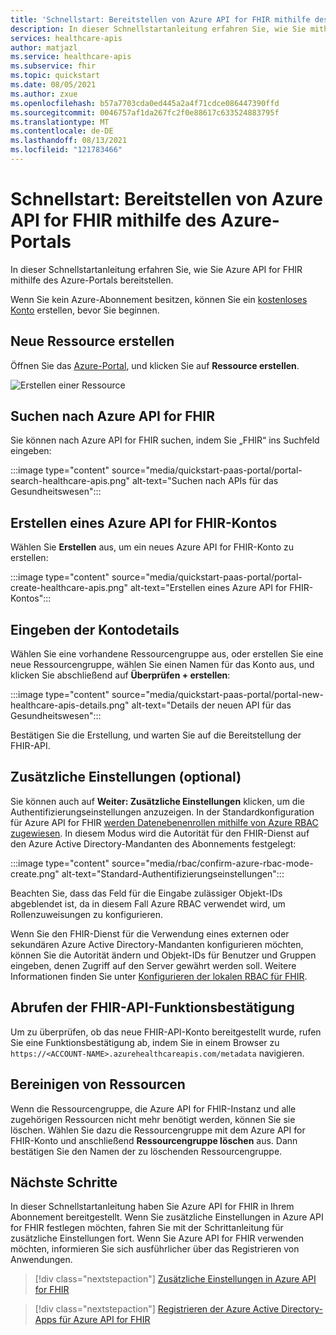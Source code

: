 ```yaml
---
title: 'Schnellstart: Bereitstellen von Azure API for FHIR mithilfe des Azure-Portals'
description: In dieser Schnellstartanleitung erfahren Sie, wie Sie mithilfe des Azure-Portals Azure API for FHIR bereitstellen und Einstellungen konfigurieren.
services: healthcare-apis
author: matjazl
ms.service: healthcare-apis
ms.subservice: fhir
ms.topic: quickstart
ms.date: 08/05/2021
ms.author: zxue
ms.openlocfilehash: b57a7703cda0ed445a2a4f71cdce086447390ffd
ms.sourcegitcommit: 0046757af1da267fc2f0e88617c633524883795f
ms.translationtype: MT
ms.contentlocale: de-DE
ms.lasthandoff: 08/13/2021
ms.locfileid: "121783466"
---
```

# <a name="quickstart-deploy-azure-api-for-fhir-using-azure-portal"></a>Schnellstart: Bereitstellen von Azure API for FHIR mithilfe des Azure-Portals

In dieser Schnellstartanleitung erfahren Sie, wie Sie Azure API for FHIR mithilfe des Azure-Portals bereitstellen.

Wenn Sie kein Azure-Abonnement besitzen, können Sie ein [kostenloses Konto](https://azure.microsoft.com/free/?WT.mc_id=A261C142F) erstellen, bevor Sie beginnen.

## <a name="create-new-resource"></a>Neue Ressource erstellen

Öffnen Sie das [Azure-Portal](https://portal.azure.com), und klicken Sie auf **Ressource erstellen**.

![Erstellen einer Ressource](media/quickstart-paas-portal/portal-create-resource.png)

## <a name="search-for-azure-api-for-fhir"></a>Suchen nach Azure API for FHIR

Sie können nach Azure API for FHIR suchen, indem Sie „FHIR“ ins Suchfeld eingeben:

:::image type="content" source="media/quickstart-paas-portal/portal-search-healthcare-apis.png" alt-text="Suchen nach APIs für das Gesundheitswesen":::

## <a name="create-azure-api-for-fhir-account"></a>Erstellen eines Azure API for FHIR-Kontos

Wählen Sie **Erstellen** aus, um ein neues Azure API for FHIR-Konto zu erstellen:

:::image type="content" source="media/quickstart-paas-portal/portal-create-healthcare-apis.png" alt-text="Erstellen eines Azure API for FHIR-Kontos":::

## <a name="enter-account-details"></a>Eingeben der Kontodetails

Wählen Sie eine vorhandene Ressourcengruppe aus, oder erstellen Sie eine neue Ressourcengruppe, wählen Sie einen Namen für das Konto aus, und klicken Sie abschließend auf **Überprüfen + erstellen**:

:::image type="content" source="media/quickstart-paas-portal/portal-new-healthcare-apis-details.png" alt-text="Details der neuen API für das Gesundheitswesen":::

Bestätigen Sie die Erstellung, und warten Sie auf die Bereitstellung der FHIR-API.

## <a name="additional-settings-optional"></a>Zusätzliche Einstellungen (optional)

Sie können auch auf **Weiter: Zusätzliche Einstellungen** klicken, um die Authentifizierungseinstellungen anzuzeigen. In der Standardkonfiguration für Azure API for FHIR [werden Datenebenenrollen mithilfe von Azure RBAC zugewiesen](configure-azure-rbac.md). In diesem Modus wird die Autorität für den FHIR-Dienst auf den Azure Active Directory-Mandanten des Abonnements festgelegt:

:::image type="content" source="media/rbac/confirm-azure-rbac-mode-create.png" alt-text="Standard-Authentifizierungseinstellungen":::

Beachten Sie, dass das Feld für die Eingabe zulässiger Objekt-IDs abgeblendet ist, da in diesem Fall Azure RBAC verwendet wird, um Rollenzuweisungen zu konfigurieren.

Wenn Sie den FHIR-Dienst für die Verwendung eines externen oder sekundären Azure Active Directory-Mandanten konfigurieren möchten, können Sie die Autorität ändern und Objekt-IDs für Benutzer und Gruppen eingeben, denen Zugriff auf den Server gewährt werden soll. Weitere Informationen finden Sie unter [Konfigurieren der lokalen RBAC für FHIR](configure-local-rbac.md).

## <a name="fetch-fhir-api-capability-statement"></a>Abrufen der FHIR-API-Funktionsbestätigung

Um zu überprüfen, ob das neue FHIR-API-Konto bereitgestellt wurde, rufen Sie eine Funktionsbestätigung ab, indem Sie in einem Browser zu `https://<ACCOUNT-NAME>.azurehealthcareapis.com/metadata` navigieren.

## <a name="clean-up-resources"></a>Bereinigen von Ressourcen

Wenn die Ressourcengruppe, die Azure API for FHIR-Instanz und alle zugehörigen Ressourcen nicht mehr benötigt werden, können Sie sie löschen. Wählen Sie dazu die Ressourcengruppe mit dem Azure API for FHIR-Konto und anschließend **Ressourcengruppe löschen** aus. Dann bestätigen Sie den Namen der zu löschenden Ressourcengruppe.

## <a name="next-steps"></a>Nächste Schritte

In dieser Schnellstartanleitung haben Sie Azure API for FHIR in Ihrem Abonnement bereitgestellt. Wenn Sie zusätzliche Einstellungen in Azure API for FHIR festlegen möchten, fahren Sie mit der Schrittanleitung für zusätzliche Einstellungen fort. Wenn Sie Azure API for FHIR verwenden möchten, informieren Sie sich ausführlicher über das Registrieren von Anwendungen.

>[!div class="nextstepaction"]
>[Zusätzliche Einstellungen in Azure API for FHIR](azure-api-for-fhir-additional-settings.md)

>[!div class="nextstepaction"]
>[Registrieren der Azure Active Directory-Apps für Azure API for FHIR](fhir-app-registration.md)
